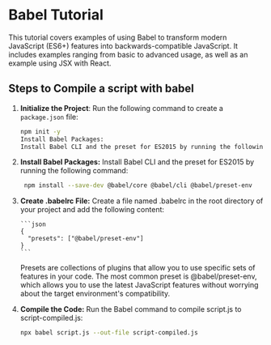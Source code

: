 # Babel Tutorial

This tutorial covers examples of using Babel to transform modern JavaScript (ES6+) features into backwards-compatible JavaScript. It includes examples ranging from basic to advanced usage, as well as an example using JSX with React.

## Steps to Compile a script with babel

1.  **Initialize the Project**:
    Run the following command to create a `package.json` file:

    ```sh
    npm init -y
    Install Babel Packages:
    Install Babel CLI and the preset for ES2015 by running the following command:
    ```

2.  **Install Babel Packages:**
    Install Babel CLI and the preset for ES2015 by running the following command:

    ```sh
     npm install --save-dev @babel/core @babel/cli @babel/preset-env
    ```

3.  **Create .babelrc File:**
    Create a file named .babelrc in the root directory of your project and add the following content:

        ```json
        {
          "presets": ["@babel/preset-env"]
        }
        ```

    Presets are collections of plugins that allow you to use specific sets of features in your code. The most common preset is @babel/preset-env, which allows you to use the latest JavaScript features without worrying about the target environment's compatibility.

4.  **Compile the Code:**
    Run the Babel command to compile script.js to script-compiled.js:

    ```sh
    npx babel script.js --out-file script-compiled.js
    ```
